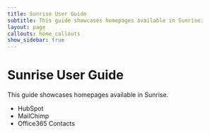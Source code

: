 ```yaml
---
title: Sunrise User Guide
subtitle: This guide showcases homepages available in Sunrise.
layout: page
callouts: home_callouts
show_sidebar: true
---
```


# Sunrise User Guide

This guide showcases homepages available in Sunrise.

* HubSpot
* MailChimp
* Office365 Contacts